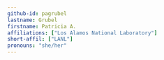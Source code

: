```yaml
---
github-id: pagrubel
lastname: Grubel
firstname: Patricia A. 
affiliations: ["Los Alamos National Laboratory"]
short-affil: ["LANL"]
pronouns: "she/her"
---
```

